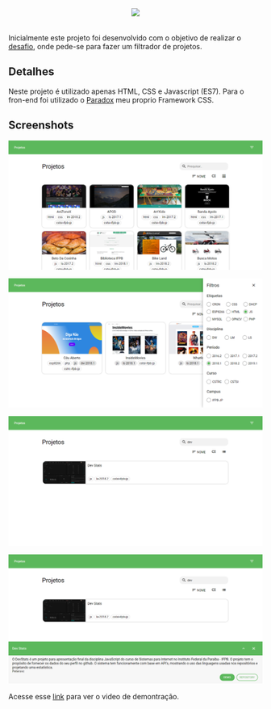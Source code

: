 <div align="center">
    <img src="https://i.imgur.com/zJbhE0E.png">
    <br><br>
</div>

Inicialmente este projeto foi desenvolvido com o objetivo de realizar o [desafio](https://ifpb.github.io/challenges/front-end-web/ifpb-projects), onde pede-se para fazer um filtrador de projetos.

## Detalhes

Neste projeto é utilizado apenas HTML, CSS e Javascript (ES7). Para o fron-end foi utilizado o [Paradox](https://github.com/MePaper/Paper) meu proprio Framework CSS.

## Screenshots

![screenshot cards](assets/img/screenshots/screenshot-cards.png)

![screenshot filter](assets/img/screenshots/screenshot-filter.png)

![screenshot search](assets/img/screenshots/screenshot-search.png)

![screenshot card view](assets/img/screenshots/screenshot-card-view.png)

Acesse esse [link](https://www.dropbox.com/s/dnvk4sbvavh9tbt/preview-ifpb-projects%20%28fast%29.mp4?dl=0) para ver o video de demontração.

